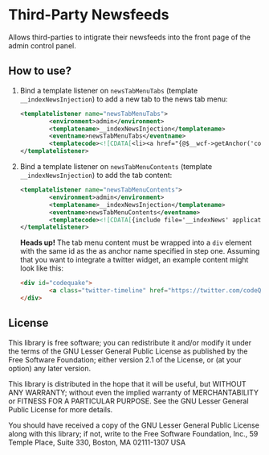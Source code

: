 Third-Party Newsfeeds
=====================

Allows third-parties to intigrate their newsfeeds into the front page of the admin control panel.

How to use?
-----------

1. Bind a template listener on `newsTabMenuTabs` (template `__indexNewsInjection`) to add a new tab to the news tab menu:
   ```xml
   <templatelistener name="newsTabMenuTabs">
           <environment>admin</environment>
           <templatename>__indexNewsInjection</templatename>
           <eventname>newsTabMenuTabs</eventname>
           <templatecode><![CDATA[<li><a href="{@$__wcf->getAnchor('codequake')}">codeQuake</a></li>]]></templatecode>
   </templatelistener>
   ```

2. Bind a template listener on `newsTabMenuContents` (template `__indexNewsInjection`) to add the tab content:
   ```xml
   <templatelistener name="newsTabMenuContents">
           <environment>admin</environment>
           <templatename>__indexNewsInjection</templatename>
           <eventname>newsTabMenuContents</eventname>
           <templatecode><![CDATA[{include file='__indexNews' application='cms'}]]></templatecode>
   </templatelistener>
   ```
   **Heads up!** The tab menu content must be wrapped into a `div` element with the same id as the as anchor name specified in step one. Assuming that you want to integrate a twitter widget, an example content might look like this:
   ```html
   <div id="codequake">
           <a class="twitter-timeline" href="https://twitter.com/codeQuake" data-chrome="nofooter transparent" data-widget-id="546662296089821185">Tweets von @codeQuake </a>
   </div>
   ```

License
-------

This library is free software; you can redistribute it and/or
modify it under the terms of the GNU Lesser General Public License
as published by the Free Software Foundation; either version 2.1
of the License, or (at your option) any later version.

This library is distributed in the hope that it will be useful,
but WITHOUT ANY WARRANTY; without even the implied warranty of
MERCHANTABILITY or FITNESS FOR A PARTICULAR PURPOSE. See the GNU
Lesser General Public License for more details.

You should have received a copy of the GNU Lesser General Public
License along with this library; if not, write to the Free Software
Foundation, Inc., 59 Temple Place, Suite 330, Boston, MA 02111-1307 USA